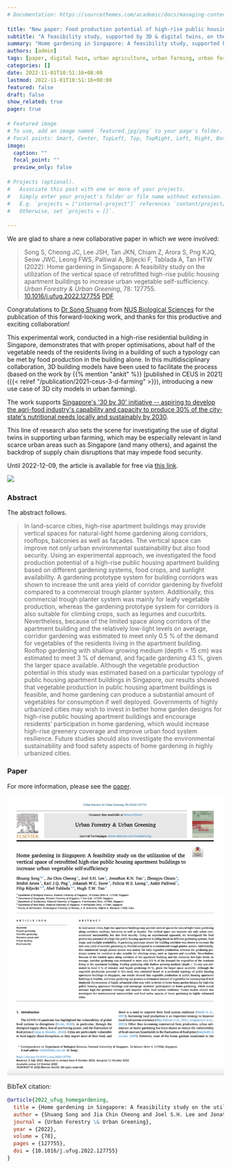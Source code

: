 ```yaml
---
# Documentation: https://sourcethemes.com/academic/docs/managing-content/

title: "New paper: Food production potential of high-rise public housing apartment buildings"
subtitle: "A feasibility study, supported by 3D & digital twins, on the utilisation of the vertical space of retrofitted residential buildings to increase urban vegetable self-sufficiency."
summary: "Home gardening in Singapore: A feasibility study, supported by 3D & digital twins, on the utilisation of the vertical space of retrofitted residential buildings to increase urban vegetable self-sufficiency."
authors: [admin]
tags: [paper, digital twin, urban agriculture, urban farming, urban form, 3d city models]
categories: []
date: 2022-11-01T10:51:16+08:00
lastmod: 2022-11-01T10:51:16+08:00
featured: false
draft: false
show_related: true
pager: true

# Featured image
# To use, add an image named `featured.jpg/png` to your page's folder.
# Focal points: Smart, Center, TopLeft, Top, TopRight, Left, Right, BottomLeft, Bottom, BottomRight.
image:
  caption: ""
  focal_point: ""
  preview_only: false

# Projects (optional).
#   Associate this post with one or more of your projects.
#   Simply enter your project's folder or file name without extension.
#   E.g. `projects = ["internal-project"]` references `content/project/deep-learning/index.md`.
#   Otherwise, set `projects = []`.

---
```


We are glad to share a new collaborative paper in which we were involved:

> Song S, Cheong JC, Lee JSH, Tan JKN, Chiam Z, Arora S, Png KJQ, Seow JWC, Leong FWS, Palliwal A, Biljecki F, Tablada A, Tan HTW (2022): Home gardening in Singapore: A feasibility study on the utilization of the vertical space of retrofitted high-rise public housing apartment buildings to increase urban vegetable self-sufficiency. _Urban Forestry & Urban Greening_, 78: 127755. [<i class="ai ai-doi-square ai"></i> 10.1016/j.ufug.2022.127755](https://doi.org/10.1016/j.ufug.2022.127755) [<i class="far fa-file-pdf"></i> PDF](/publication/2022-ufug-homegardening/2022-ufug-homegardening.pdf)</i> <i class="ai ai-open-access-square ai"></i>

Congratulations to [Dr Song Shuang](https://www.researchgate.net/profile/Shuang-Song-33) from [NUS Biological Sciences](https://www.dbs.nus.edu.sg) for the publication of this forward-looking work, and thanks for this productive and exciting collaboration!

This experimental work, conducted in a high-rise residential building in Singapore, demonstrates that with proper optimisations, about half of the vegetable needs of the residents living in a building of such a typology can be met by food production in the building alone.
In this multidisciplinary collaboration, 3D building models have been used to facilitate the process (based on the work by {{% mention "ankit" %}} [published in CEUS in 2021]({{< relref "/publication/2021-ceus-3-d-farming" >}}), introducing a new use case of 3D city models in urban farming). 

The work supports [Singapore's '30 by 30' initiative -- aspiring to develop the agri-food industry's capability and capacity to produce 30% of the city-state's nutritional needs locally and sustainably by 2030](https://www.ourfoodfuture.gov.sg/30by30).

This line of research also sets the scene for investigating the use of digital twins in supporting urban farming, which may be especially relevant in land scarce urban areas such as Singapore (and many others), and against the backdrop of supply chain disruptions that may impede food security. 

Until 2022-12-09, the article is available for free via [this link](https://authors.elsevier.com/c/1fy7f5m5d7vrWj).

![](1.png)

### Abstract

The abstract follows.

> In land-scarce cities, high-rise apartment buildings may provide vertical spaces for natural-light home gardening along corridors, rooftops, balconies as well as façades. The vertical space can improve not only urban environmental sustainability but also food security. Using an experimental approach, we investigated the food production potential of a high-rise public housing apartment building based on different gardening systems, food crops, and sunlight availability. A gardening prototype system for building corridors was shown to increase the unit area yield of corridor gardening by fivefold compared to a commercial trough planter system. Additionally, this commercial trough planter system was mainly for leafy vegetable production, whereas the gardening prototype system for corridors is also suitable for climbing crops, such as legumes and cucurbits. Nevertheless, because of the limited space along corridors of the apartment building and the relatively low-light levels on average, corridor gardening was estimated to meet only 0.5 % of the demand for vegetables of the residents living in the apartment building. Rooftop gardening with shallow growing medium (depth < 15 cm) was estimated to meet 3 % of demand, and façade gardening 43 %, given the larger space available. Although the vegetable production potential in this study was estimated based on a particular typology of public housing apartment buildings in Singapore, our results showed that vegetable production in public housing apartment buildings is feasible, and home gardening can produce a substantial amount of vegetables for consumption if well deployed. Governments of highly urbanized cities may wish to invest in better home garden designs for high-rise public housing apartment buildings and encourage residents’ participation in home gardening, which would increase high-rise greenery coverage and improve urban food system resilience. Future studies should also investigate the environmental sustainability and food safety aspects of home gardening in highly urbanized cities.

### Paper 

For more information, please see the [paper](/publication/2022-ufug-homegardening/).

[![](page-one.png)](/publication/2022-ufug-homegardening/)

BibTeX citation:
```bibtex
@article{2022_ufug_homegardening,
  title = {Home gardening in Singapore: A feasibility study on the utilization of the vertical space of retrofitted high-rise public housing apartment buildings to increase urban vegetable self-sufficiency},
  author = {Shuang Song and Jia Chin Cheong and Joel S.H. Lee and Jonathan K.N. Tan and Zhongyu Chiam and Srishti Arora and Karl J.Q. Png and Johanah W.C. Seow and Felicia W.S. Leong and Ankit Palliwal and Filip Biljecki and Abel Tablada and Hugh T.W. Tan},
  journal = {Urban Forestry \& Urban Greening},
  year = {2022},
  volume = {78},
  pages = {127755},
  doi = {10.1016/j.ufug.2022.127755}
}
```


